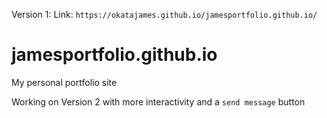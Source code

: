 Version 1:
Link: `https://okatajames.github.io/jamesportfolio.github.io/`
# jamesportfolio.github.io
My personal portfolio site

Working on Version 2 with more interactivity and a `send message` button

